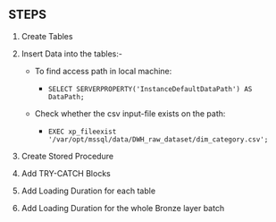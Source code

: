 ## STEPS

1. Create Tables
2. Insert Data into the tables:-
    - To find access path in local machine:

        - `
    SELECT SERVERPROPERTY('InstanceDefaultDataPath') AS DataPath;
    `
    - Check whether the csv input-file exists on the path:

        - `
    EXEC xp_fileexist '/var/opt/mssql/data/DWH_raw_dataset/dim_category.csv';
    `

3. Create Stored Procedure
4. Add TRY-CATCH Blocks 
5. Add Loading Duration for each table 
6. Add Loading Duration for the whole Bronze layer batch
